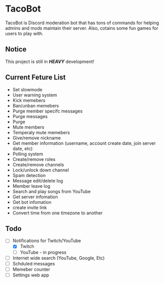 # TacoBot

TacoBot is Discord moderation bot that has tons of commands for helping admins and mods maintain their server. Also, cotains some fun games for users to play with. 

## Notice
This project is still in ***HEAVY*** development!

## Current Feture List
- Set slowmode
- User warning system
- Kick memebers
- Ban/unban memebers
- Purge member specifc messages
- Purge messages
- Purge 
- Mute members
- Temperaly mute memebers
- Give/remove nickname
- Get member information (username, account create date, join server date, etc)
- Polling system
- Create/remove roles
- Create/remove channels
- Lock/unlock down channel
- Spam detection
- Message edit/delete log
- Member leave log
- Search and play songs from YouTube
- Get server infomation
- Get bot infomation
- create invite link
- Convert time from one timezone to another



## Todo
- [ ] Notifications for Twitch/YouTube
    - [x] Twitch
    - [ ] YouTube - in progress 
- [ ] Internet wide search (YouTube, Google, Etc)
- [ ] Schduled messages
- [ ] Memeber counter
- [ ] Settings web app